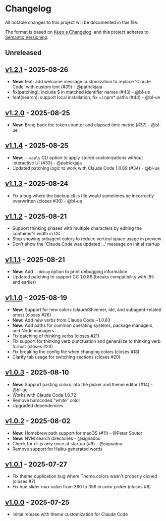 # Changelog

All notable changes to this project will be documented in this file.

The format is based on [Keep a Changelog](https://keepachangelog.com/en/1.0.0/),
and this project adheres to [Semantic Versioning](https://semver.org/spec/v2.0.0.html).

## Unreleased

## [v1.2.1](https://github.com/Piebald-AI/tweakcc/releases/tag/v1.2.1) - 2025-08-26

- **New:** feat: add welcome message customization to replace 'Claude Code' with custom text (#39) - @patrickjaja
- fix(patching): include $ in matched identifier names (#43) - @bl-ue
- feat(search): support local installation, fix ~/.npm* paths (#44) - @bl-ue

## [v1.2.0](https://github.com/Piebald-AI/tweakcc/releases/tag/v1.2.0) - 2025-08-25

- **New:** Bring back the token counter and elapsed time metric (#37) - @bl-ue

## [v1.1.4](https://github.com/Piebald-AI/tweakcc/releases/tag/v1.1.4) - 2025-08-25

- **New:** `--apply` CLI option to apply stored customizations without interactive UI (#33) - @patrickjaja
- Updated patching logic to work with Claude Code 1.0.89 (#34) - @bl-ue

## [v1.1.3](https://github.com/Piebald-AI/tweakcc/releases/tag/v1.1.3) - 2025-08-24

- Fix a bug where the backup.cli.js file would sometimes be incorrectly overwritten (closes #30) - @bl-ue

## [v1.1.2](https://github.com/Piebald-AI/tweakcc/releases/tag/v1.1.2) - 2025-08-21

- Support thinking phases with multiple characters by editing the container's width in CC
- Stop showing subagent colors to reduce vertical space usage in preview
- Don't show the 'Claude Code was updated ...' message on initial startup

## [v1.1.1](https://github.com/Piebald-AI/tweakcc/releases/tag/v1.1.1) - 2025-08-21

- **New:** Add `--debug` option to print debugging information
- Updated patching to support CC 1.0.86 (breaks compatibility with .85 and earlier)

## [v1.1.0](https://github.com/Piebald-AI/tweakcc/releases/tag/v1.1.0) - 2025-08-19

- **New:** Support for new colors (claudeShimmer, ide, and subagent-related ones) (closes #26)
- **New:** Add new verbs from Claude Code ~1.0.83
- **New:** Add paths for common operating systems, package managers, and Node managers
- Fix patching of thinking verbs (closes #21)
- Fix support for thinking verb punctuation and generalize to thinking verb format (closes #23)
- Fix breaking the config file when changing colors (closes #18)
- Clarify tab usage for switching sections (closes #20)

## [v1.0.3](https://github.com/Piebald-AI/tweakcc/releases/tag/v1.0.3) - 2025-08-10

- **New:** Support pasting colors into the picker and theme editor (#14) - @bl-ue
- Works with Claude Code 1.0.72
- Remove hardcoded "white" color
- Upgraded dependencies

## [v1.0.2](https://github.com/Piebald-AI/tweakcc/releases/tag/v1.0.2) - 2025-08-02

- **New:** Homebrew path support for macOS (#11) - @Peter Souter
- **New:** NVM search directories - @signadou
- Check for cli.js only once at startup (#9) - @signadou
- Remove support for Haiku-generated words

## [v1.0.1](https://github.com/Piebald-AI/tweakcc/releases/tag/v1.0.1) - 2025-07-27

- Fix theme duplication bug where Theme.colors wasn't properly cloned (closes #7)
- Fix hue slider max value from 360 to 359 in color picker (closes #8)

## [v1.0.0](https://github.com/Piebald-AI/tweakcc/releases/tag/v1.0.0) - 2025-07-25

- Initial release with theme customization for Claude Code
